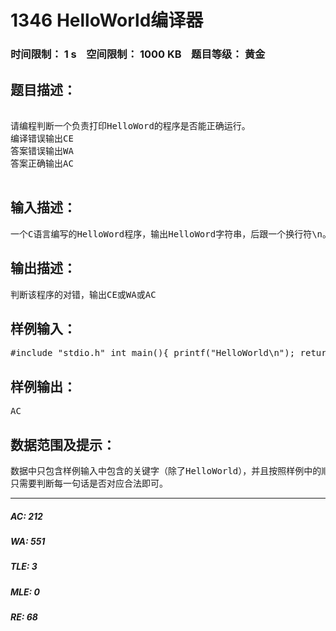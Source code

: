 # 1346 HelloWorld编译器   
### 时间限制： 1 s&nbsp;&nbsp;&nbsp;&nbsp;空间限制： 1000 KB&nbsp;&nbsp;&nbsp;&nbsp;题目等级： 黄金  
## 题目描述：  

<pre>

请编程判断一个负责打印HelloWord的程序是否能正确运行。
编译错误输出CE
答案错误输出WA
答案正确输出AC

</pre>
  
  
## 输入描述：  

<pre>
一个C语言编写的HelloWord程序，输出HelloWord字符串，后跟一个换行符\n。
</pre>
  
  
## 输出描述：  

<pre>
判断该程序的对错，输出CE或WA或AC
</pre>
  
  
## 样例输入：  

<pre>
#include "stdio.h" int main(){ printf("HelloWorld\n"); return 0; }
</pre>
  
  
## 样例输出：  

<pre>
AC
</pre>
  
  
## 数据范围及提示：  

<pre>
数据中只包含样例输入中包含的关键字（除了HelloWorld），并且按照样例中的顺序给出。另外还可能包含<stdio.h>。
只需要判断每一句话是否对应合法即可。
</pre>
  
  
***  

##### AC: 212  
##### WA: 551  
##### TLE: 3  
##### MLE: 0  
##### RE: 68  

